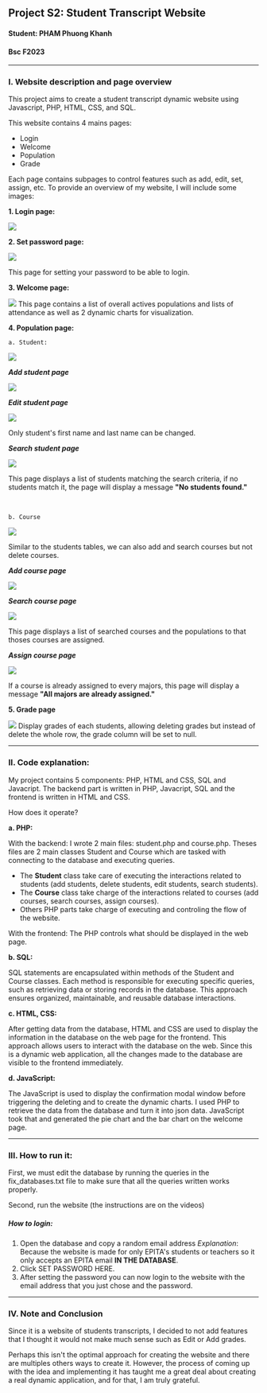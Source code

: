 ## Project S2: Student Transcript Website

#### Student: PHAM Phuong Khanh
#### Bsc F2023
***

### I. Website description and page overview
This project aims to create a student transcript dynamic website using Javascript, PHP, HTML, CSS, and SQL.

This website contains 4 mains pages:
- Login
- Welcome
- Population
- Grade
  
Each page contains subpages to control features such as add, edit, set, assign, etc. To provide an overview of my website, I will include some images:

**1. Login page:**

![](login.png)

**2. Set password page:**

![](./set_pass.png)

This page for setting your password to be able to login.

**3. Welcome page:**

![](./welcome.png)
This page contains a list of overall actives populations and lists of attendance as well as 2 dynamic charts for visualization.

**4. Population page:**

    a. Student:

![](./pop_student.png)



**_Add student page_**

![](./add_student.png)

**_Edit student page_**

![](./edit_student.png)

Only student's first name and last name can be changed.

**_Search student page_**

![](./search_student.png)

This page displays a list of students matching the search criteria, if no students match it, the page will display a message **"No students found."**

<br>

    b. Course

![](./pop_course.png)

Similar to the students tables, we can also add and search courses but not delete courses.

**_Add course page_**

![](./add_course.png)

**_Search course page_**

![](./search_course.png)

This page displays a list of searched courses and the populations to that thoses courses are assigned.

**_Assign course page_**

![](./assign_course.png)

If a course is already assigned to every majors, this page will display a message **"All majors are already assigned."**

**5. Grade page**

![](./grade.png)
Display grades of each students, allowing deleting grades but instead of delete the whole row, the grade column will be set to null.

***
### II. Code explanation:
   
My project contains 5 components: PHP, HTML and CSS, SQL and Javacript. The backend part is written in PHP, Javacript, SQL and the frontend is written in HTML and CSS.


How does it operate?

**a. PHP:** 

With the backend: I wrote 2 main files: student.php and course.php. Theses files are 2 main classes Student and Course which are tasked with connecting to the database and executing queries. 
- The <b>Student</b> class take care of executing the interactions related to students (add students, delete students, edit students, search students).
- The <b>Course</b> class take charge of the interactions related to courses (add courses, search courses, assign courses).
- Others PHP parts take charge of executing and controling the flow of the website.

With the frontend: The PHP controls what should be displayed in the web page.

**b. SQL:**

SQL statements are encapsulated within methods of the Student and Course classes. Each method is responsible for executing specific queries, such as retrieving data or storing records in the database. This approach ensures organized, maintainable, and reusable database interactions.

**c. HTML, CSS:**

After getting data from the database, HTML and CSS are used to display the information in the database on the web page for the frontend. This approach allows users to interact with the database on the web. Since this is a dynamic web application, all the changes made to the database are visible to the frontend immediately.

**d. JavaScript:**

The JavaScript is used to display the confirmation modal window before triggering the deleting and to create the dynamic charts.
I used PHP to retrieve the data from the database and turn it into json data. JavaScript took that and generated the pie chart and the bar chart on the welcome page.

***
### III. How to run it:

First, we must edit the database by running the queries in the fix_databases.txt file to make sure that all the queries written works properly.

Second, run the website (the instructions are on the videos)

#####  How to login:
1. Open the database and copy a random email address
*Explanation*: Because the website is made for only EPITA's students or teachers so it only accepts an EPITA email **IN THE DATABASE**.
2. Click SET PASSWORD HERE.
3. After setting the password you can now login to the website with the email address that you just chose and the password.


*** 
### IV. Note and Conclusion

Since it is a website of students transcripts, I decided to not add features that I thought it would not make much sense such as Edit or Add grades.

Perhaps this isn't the optimal approach for creating the website and there are multiples others ways to create it. However, the process of coming up with the idea and implementing it has taught me a great deal about creating a real dynamic application, and for that, I am truly grateful.

